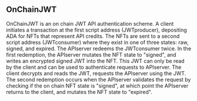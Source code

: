 ## OnChainJWT

OnChainJWT is an on chain JWT API authentication scheme. A client initiates a transaction at the first script address (JWTproducer), depositing ADA for NFTs that represent API credits. The NFTs are sent to a second script address (JWTconsumer) where they exist in one of three states: raw, signed, and expired. The APIserver redeems the JWTconsumer twice. In the first redemption, the APIserver mutates the NFT state to "signed", and writes an encrypted signed JWT into the NFT. This JWT can only be read by the client and can be used to authenticate requests to APIserver. The client decrypts and reads the JWT, requests the APIserver using the JWT. The second redemption occurs when the APIserver validates the request by checking if the on chain NFT state is "signed", at which point the APIserver returns to the client, and mutates the NFT state to "expired".
